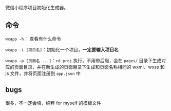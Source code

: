 微信小程序项目初始化生成器。

## 命令

```wxapp -h```： 查看有什么命令

```wxapp -i [项目名]```：初始化一个项目，**一定要输入项目名**

```wxapp -p [页面名 ...]```：```cd proj``` 执行，不用带后缀，会在 ```pages/``` 目录下生成对应的页面目录，并在新生成的页面目录下生成和页面名称相同的 wxml、wxss 和 js 文件，并将页面注册到 ```app.json``` 中

## bugs
很多，不一定会填，纯粹 for myself 的模板文件